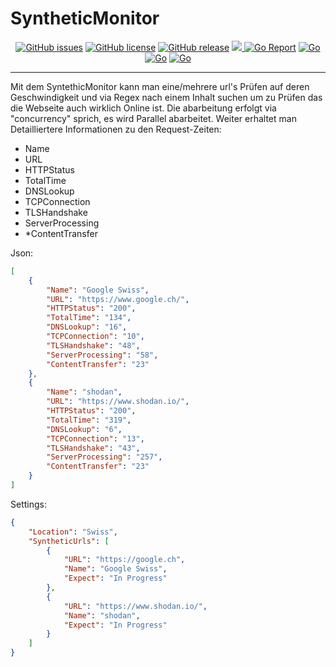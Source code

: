 # SyntheticMonitor
<p align="center">
  <a href="https://github.com/GrolimundSolutions/syntheticMonitor/issues"><img alt="GitHub issues" src="https://img.shields.io/github/issues/GrolimundSolutions/syntheticMonitor"></a>
  <a href="https://github.com/GrolimundSolutions/syntheticMonitor"><img alt="GitHub license" src="https://img.shields.io/github/license/GrolimundSolutions/syntheticMonitor"></a>
  <a href="https://github.com/GrolimundSolutions/syntheticMonitor/releases/latest"><img alt="GitHub release" src="https://img.shields.io/github/release/GrolimundSolutions/syntheticMonitor?logo=github&style=flat-square"></a>
  <a href="https://codecov.io/gh/GrolimundSolutions/syntheticMonitor">
    <img src="https://codecov.io/gh/GrolimundSolutions/syntheticMonitor/branch/master/graph/badge.svg?token=WNTU19RFJX"/>
  </a>
  <a href="https://goreportcard.com/report/github.com/GrolimundSolutions/syntheticMonitor"><img alt="Go Report" src="https://goreportcard.com/badge/github.com/GrolimundSolutions/syntheticMonitor"></a>
  <a href="#"> <img src="https://img.shields.io/badge/Made%20with-Go-1f425f.svg" alt="Go"></a>
  <a href="https://github.com/GrolimundSolutions/syntheticMonitor/blob/master/LICENSE"> <img src="https://img.shields.io/github/license/GrolimundSolutions/SyntheticMonitor.svg" alt="Go"></a>
  <a href=""> <img src="https://img.shields.io/github/commits-since/GrolimundSolutions/SyntheticMonitor/latest" alt="Go"></a>
</p>

<hr>

Mit dem SyntethicMonitor kann man eine/mehrere url's Prüfen auf deren Geschwindigkeit und via Regex nach einem Inhalt suchen um zu Prüfen das die Webseite auch wirklich Online ist.
Die abarbeitung erfolgt via "concurrency" sprich, es wird Parallel abarbeitet.
Weiter erhaltet man Detailliertere Informationen zu den Request-Zeiten:

* Name             
* URL             
* HTTPStatus       
* TotalTime        
* DNSLookup        
* TCPConnection    
* TLSHandshake     
* ServerProcessing 
* *ContentTransfer

Json:
```json
[
	{
		"Name": "Google Swiss",
		"URL": "https://www.google.ch/",
		"HTTPStatus": "200",
		"TotalTime": "134",
		"DNSLookup": "16",
		"TCPConnection": "10",
		"TLSHandshake": "48",
		"ServerProcessing": "58",
		"ContentTransfer": "23"
	},
	{
		"Name": "shodan",
		"URL": "https://www.shodan.io/",
		"HTTPStatus": "200",
		"TotalTime": "319",
		"DNSLookup": "6",
		"TCPConnection": "13",
		"TLSHandshake": "43",
		"ServerProcessing": "257",
		"ContentTransfer": "23"
	}
]
```

Settings:
```json
{
	"Location": "Swiss",
	"SyntheticUrls": [
		{
			"URL": "https://google.ch",
			"Name": "Google Swiss",
			"Expect": "In Progress"
		},
		{
			"URL": "https://www.shodan.io/",
			"Name": "shodan",
			"Expect": "In Progress"
		}
	]
}
```


